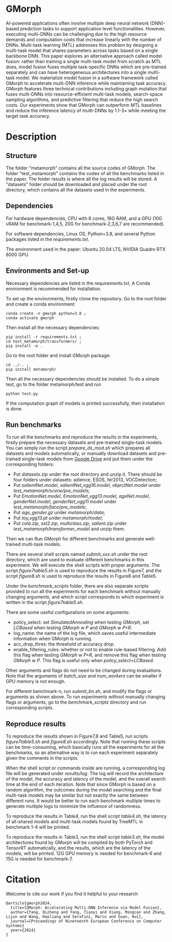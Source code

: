 # GMorph
AI-powered applications often involve multiple deep neural network (DNN)-based prediction tasks to support application level functionalities. However, executing multi-DNNs can be challenging due to the high resource demands and computation costs that increase linearly with the number of DNNs. Multi-task learning (MTL) addresses this problem by designing a multi-task model that shares parameters across tasks based on a single backbone DNN. This paper explores an alternative approach called model fusion: rather than training a single multi-task model from scratch as MTL does, model fusion fuses multiple task-specific DNNs which are pre-trained separately and can have heterogeneous architectures into a single multi-task model. We materialize model fusion in a software framework called GMorph to accelerate multi-DNN inference while maintaining task accuracy. GMorph features three technical contributions including graph mutation that fuses multi-DNNs into resource-efficient multi-task models, search-space sampling algorithms, and predictive filtering that reduce the high search costs. Our experiments show that GMorph can outperform MTL baselines and reduce the inference latency of multi-DNNs by 1.1-3× while meeting the target task accuracy.

# Description
## Structure
The folder "metamorph" contains all the source codes of GMorph. The folder "test_metamorph" contains the codes of all the benchmarks listed in the paper. The folder results is where all the log results will be stored. A "datasets" folder should be downloaded and placed under the root directory, which contains all the datasets used in the experiments.

## Dependencies
For hardware dependencies, CPU with 6 cores, 16G RAM, and a GPU (10G vRAM for benchmark-1,4,5, 20G for benchmark-2,3,6,7 are recommended).

For software dependencies, Linux OS, Python=3.8, and several Python packages listed in the *requirements.txt*.

The environment used in the paper: Ubuntu 20.04 LTS, NVIDIA Quadro RTX 8000 GPU.

## Environments and Set-up
Necessary dependencies are listed in the requirements.txt. A Conda environment is recommended for installation.

To set up the environments, firstly clone the repository. Go to the root folder and create a conda environment:
```
conda create -n gmorph python=3.8 ;
conda activate gmorph 
```
Then install all the necessary dependencies:
```
pip install -r requirements.txt ;
cd test_metamorph/transformers/ ;
pip install -e . 
```
Go to the root folder and install GMorph package:
```
cd ../.. ;
pip install metamorph/ 
```
Then all the necessary dependencies should be installed. To do a simple test, go to the folder metamorph/test and run
```
python test.py
```
If the computation graph of models is printed successfully, then installation is done.

## Run benchmarks
To run all the benchmarks and reproduce the results in the experiments, firstly prepare the necessary datasets and pre-trained single-task models.
You can simply run the script *prepare\_ds\_mod.sh* which prepares all datasets and models automatically, or manually download datasets and pre-trained single-task models from [Google Drive](https://drive.google.com/drive/folders/1Dtvd5eIDeDiseCAwCrj3_wrqjWsy3bq3?usp=sharing) and put them under the corresponding folders:
- Put *datasets.zip* under the root directory and unzip it. There should be four folders under datasets: adience, ESOS, fer2013, VOCDetection;
- Put *salientNet.model*, *salientNet_vgg16.model*, *objectNet.model* under *test_metamorph/scene/pre_models*;
- Put *EmotionNet.model*, *EmotionNet_vgg13.model*, *ageNet.model*, *genderNet.model*, *genderNet_vgg11.model* under *test_metamorph/face/pre_models*;
- Put *age_gender.gz* under *metamorph/data*;
- Put *toy_vgg13.pt* under *metamorph/model*;
- Put *cola.zip*, *sst2.zip*, *multiclass.zip*, *salient.zip* under *test_metamorph/transformer_model* and unzip them.

Then we can Run GMorph for different benchmarks and generate well-trained multi-task models.

There are several shell scripts named *submit_xxx.sh* under the root directory, which are used to evaluate different benchmarks in this experiment. We will execute the shell scripts with proper arguments. The script *figure7table5.sh* is used to reproduce the results in Figure7, and the script *figure8.sh* is used to reproduce the results in Figure8 and Table5.

Under the *benchmark_scripts* folder, there are also separate scripts provided to run all the experiments for each benchmark without manually changing arguments, and which script corresponds to which experiment is written in the script *figure7table5.sh*.

There are some useful configurations on some arguments:
- policy_select: set *SimulatedAnnealing* when testing *GMorph*, set *LCBased* when testing *GMorph w P* and *GMorph w P+R*.
- log_name: the name of the log file, which saves useful intermediate information when GMorph is running.
- acc_drop_thres: the threshold of accuracy drop. 
- enable_filtering_rules: whether or not to enable rule-based filtering. Add this flag when testing *GMorph w P+R*, and remove this flag when testing *GMorph w P*. This flag is useful only when *policy_select=LCBased*.

Other arguments and flags do not need to be changed during evaluations. Note that the arguments of *batch_size* and *num_workers* can be smaller if GPU memory is not enough.

For different benchmark-n, run *submit_bn.sh*, and modify the flags or arguments as shown above. To run experiments without manually changing flags or arguments, go to the *benchmark_scripts* directory and run corresponding scripts. 

## Reproduce results
To reproduce the results shown in Figure7,8 and Table5, run scripts *figure7table5.sh* and *figure8.sh* accordingly. Note that running these scripts can be time-consuming, which basically runs all the experiments for all the benchmarks, so an alternative way is to run each experiment separately given the comments in the scripts.

When the shell script or commands inside are running, a corresponding log file will be generated under *results/log*. The log will record the architecture of the model, the accuracy and latency of the model, and the overall search time at the end of each iteration. Note that since GMorph is based on a random algorithm, the outcomes during the model searching and the final multi-task models may be similar but not exactly the same between different runs. It would be better to run each benchmark multiple times to generate multiple logs to minimize the influence of randomness.

To reproduce the results in Table4, run the shell script *table4.sh*, the latency of all-shared models and multi-task models found by TreeMTL in benchmark 1-4 will be printed. 

To reproduce the results in Table3, run the shell script *table3.sh*, the model architectures found by GMorph will be compiled by both PyTorch and TensorRT automatically, and the results, which are the latency of the models, will be printed. 12G GPU memory is needed for benchmark-6 and 15G is needed for benchmark-7.

# Citation
Welcome to cite our work if you find it helpful to your research
```
@article{gmorph2024,
  title={GMorph: Accelerating Multi-DNN Inference via Model Fusion},
  author={Yang, Qizheng and Yang, Tianyi and Xiang, Mingcan and Zhang, Lijun and Wang, Haoliang and Serafini, Marco and Guan, Hui},
  journal={Proceedings of Nineteenth European Conference on Computer Systems}
  year={2024}
}
```
